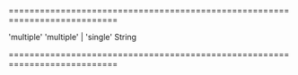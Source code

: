 ===========================================================================
<!--default-->'multiple'<!--/default-->
<!--acceptValues-->'multiple' | 'single'<!--/acceptValues-->
<!--type-->String<!--/type-->
===========================================================================

<!--shortDescription-->

<!--/shortDescription-->

<!--fullDescription-->

<!--/fullDescription-->